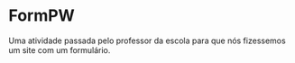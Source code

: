 # FormPW

Uma atividade passada pelo professor da escola para que nós fizessemos um site com um formulário.
